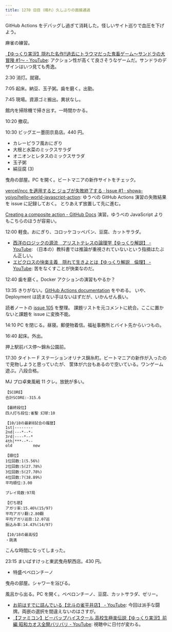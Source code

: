 ```yaml
---
title: 1270 日目（晴れ）久しぶりの面接通過
---
```


GitHub Actions をデバッグし過ぎて消耗した。怪しいサイト巡りで血圧を下げよう。

麻雀の練習。

[【ゆっくり実況】隠れた名作!!過去にトラウマだった鬼畜ゲーム～サンドラの大冒険 #1～ - YouTube](https://www.youtube.com/watch?v=r0EeOgCCjAE):
アクション性が高くて良さそうなゲームだ。サンドラのデザインはいつ見ても秀逸。

2:30 消灯。就寝。

7:05 起床。納豆、玉子粥。歯を磨く。出勤。

7:45 現場。資源ゴミ搬出。異状なし。

館内を掃除機で掃き出す。一時間かかる。

10:20 撤収。

10:30 ビッグエー墨田京島店。440 円。

* カレーピラフ風おにぎり
* 大根と水菜のミックスサラダ
* オニオンとレタスのミックスサラダ
* 玉子粥
* 絹豆腐 (3)

曳舟の部屋。PC を開く。ビートマニアの新作サイトをチェック。

[vercel/ncc を適用すると ジョブが失敗終了する · Issue #1 · showa-yojyo/hello-world-javascript-action](https://github.com/showa-yojyo/hello-world-javascript-action/issues/1):
ゆうべの GitHub Actions 演習の失敗結果を issue に記録しておく。
とりあえず放置して先に進む。

[Creating a composite action - GitHub Docs](https://docs.github.com/en/actions/creating-actions/creating-a-composite-action)
演習。ゆうべの JavaScript よりもこちらのほうが容易い。

12:00 軽食。おにぎり、コロッケコッペパン、豆腐、カットサラダ。

* [西洋のロジックの源流　アリストテレスの論理学【ゆっくり解説】 - YouTube](https://www.youtube.com/watch?v=ClQSQuVwR6g):
  （日本の）教科書では推論が重視されていないという指摘はたぶん正しい。
* [エピクロスの快楽主義　隠れて生きよとは【ゆっくり解説　倫理】 - YouTube](https://www.youtube.com/watch?v=tZVlJR6Ajs4):
  苦をなくすことが快楽なのだ。

12:40 歯を磨く。Docker アクションの演習もやるか？

13:35 きりがない。[GitHub Actions documentation](https://docs.github.com/en/actions) をやめる。
いや、Deployment は読まない手はないはずだが、いかんせん長い。

読者ノートの [issue 105](https://github.com/showa-yojyo/notebook/issues/105) を整理。
課題リストを元コメントに統合。ここに置かないと課題を issue に変換不能。

14:10 PC を閉じる。昼寝。郵便物着信。福祉事務所とバイト先からいつもの。

16:40 起床。外出。

押上駅前バス停～錦糸公園前。

17:30 タイトー F ステーションオリナス錦糸町。ビートマニアの新作が入ったので見物しようと思っていたが、
筐体が六台もあるので空いている。ワンゲーム遊ぶ。八段合格。

MJ プロ卓東風戦 11 クレ。放銃が多い。

```text
【SCORE】
合計SCORE:-315.6

【最終段位】
四人打ち段位:雀聖 幻球:10

【10/18の最新8試合の履歴】
1st|--------
2nd|---*--*-
3rd|----*--*
4th|***--*--
old         new

【順位】
1位回数:1(5.56%)
2位回数:5(27.78%)
3位回数:5(27.78%)
4位回数:7(38.89%)
平均順位:3.00

プレイ局数:97局

【打ち筋】
アガリ率:15.46%(15/97)
平均アガリ翻:2.80翻
平均アガリ巡目:12.07巡
振込み率:14.43%(14/97)

【10/18の最高役】
・跳満
```

こんな時間になってしまった。

23:15 まいばすけっと東武曳舟駅西店。430 円。

* 特盛ペペロンチーノ

曳舟の部屋。シャワーを浴びる。

風呂から出る。PC を開く。ペペロンチーノ、豆腐、カットサラダ、ゼリー。

* [お前はすでに詰んでいる【北斗の雀平井店】 - YouTube](https://www.youtube.com/watch?v=tiTh3zGEz3w):
  今回は派手な闘牌。両嵌の選択を間違えないのはさすが。
* [【ファミコン】ビーバップハイスクール 高校生極楽伝説【ゆっくり実況】前編 昭和カオス全開バリバリ - YouTube](https://www.youtube.com/watch?v=kD85mpQWX0A):
  視聴中に日付が変わる。
